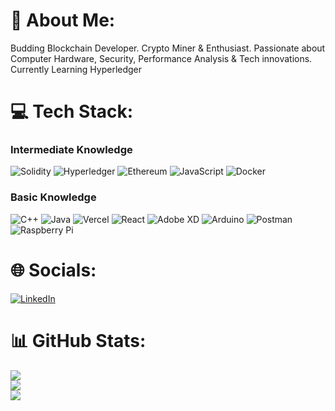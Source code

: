 # 💫 About Me:
Budding Blockchain Developer. Crypto Miner & Enthusiast. Passionate about Computer Hardware, Security, Performance Analysis & Tech innovations.<br>Currently Learning Hyperledger

# 💻 Tech Stack:

### Intermediate Knowledge
![Solidity](https://img.shields.io/badge/Solidity-%23363636.svg?style=plastic&logo=solidity&logoColor=white)
![Hyperledger](https://img.shields.io/badge/hyperledger-2F3134?style=plastic&logo=hyperledger&logoColor=white)
![Ethereum](https://img.shields.io/badge/Ethereum-3C3C3D?style=plastic&logo=Ethereum&logoColor=white)
![JavaScript](https://img.shields.io/badge/javascript-%23323330.svg?style=plastic&logo=javascript&logoColor=%23F7DF1E)
![Docker](https://img.shields.io/badge/docker-%230db7ed.svg?style=plastic&logo=docker&logoColor=white) 


### Basic Knowledge
![C++](https://img.shields.io/badge/c++-%2300599C.svg?style=plastic&logo=c%2B%2B&logoColor=white)
![Java](https://img.shields.io/badge/java-%23ED8B00.svg?style=plastic&logo=java&logoColor=white) 
![Vercel](https://img.shields.io/badge/vercel-%23000000.svg?style=plastic&logo=vercel&logoColor=white) 
![React](https://img.shields.io/badge/react-%2320232a.svg?style=plastic&logo=react&logoColor=%2361DAFB) 
![Adobe XD](https://img.shields.io/badge/Adobe%20XD-470137?style=plastic&logo=Adobe%20XD&logoColor=#FF61F6) 
![Arduino](https://img.shields.io/badge/-Arduino-00979D?style=plastic&logo=Arduino&logoColor=white) 
![Postman](https://img.shields.io/badge/Postman-FF6C37?style=plastic&logo=postman&logoColor=white) 
![Raspberry Pi](https://img.shields.io/badge/-RaspberryPi-C51A4A?style=plastic&logo=Raspberry-Pi) 





# 🌐 Socials:
[![LinkedIn](https://img.shields.io/badge/LinkedIn-%230077B5.svg?logo=linkedin&logoColor=white)](https://www.linkedin.com/in/balaas) 

# 📊 GitHub Stats:
![](https://github-readme-stats.vercel.app/api?username=dev-blc&theme=dark&hide_border=true&include_all_commits=true&count_private=true)<br/>
![](https://github-readme-streak-stats.herokuapp.com/?user=dev-blc&theme=dark&hide_border=true)<br/>
![](https://github-readme-stats.vercel.app/api/top-langs/?username=dev-blc&theme=dark&hide_border=true&include_all_commits=true&count_private=true&layout=compact)
